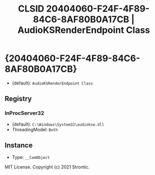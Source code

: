 ﻿---
title: "CLSID 20404060-F24F-4F89-84C6-8AF80B0A17CB | AudioKSRenderEndpoint Class"
excerpt: What is COM-Object CLSID 20404060-F24F-4F89-84C6-8AF80B0A17CB?
---

# {20404060-F24F-4F89-84C6-8AF80B0A17CB}

* (default): `AudioKSRenderEndpoint Class`

## Registry


### InProcServer32

* (default): `C:\Windows\System32\audiokse.dll`
* ThreadingModel: `Both`

## Instance

* Type: `__ComObject`

MIT License. Copyright (c) 2021 Strontic.


